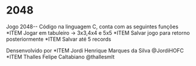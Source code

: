 # 2048
Jogo 2048--
Código na linguagem C, conta com as seguintes funções 
*ITEM Jogar em tabuleiro -> 3x3,4x4 e 5x5
*ITEM Salvar jogo para retorno posteriormente
*ITEM Salvar até 5 records

Densenvolvido por 
*ITEM Jordi Henrique Marques da Silva @JordiHOFC
*ITEM Thalles Felipe Caltabiano @thallesmlt
